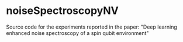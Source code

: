 # noiseSpectroscopyNV
Source code for the experiments reported in the paper: "Deep learning enhanced noise spectroscopy of a spin qubit environment"
